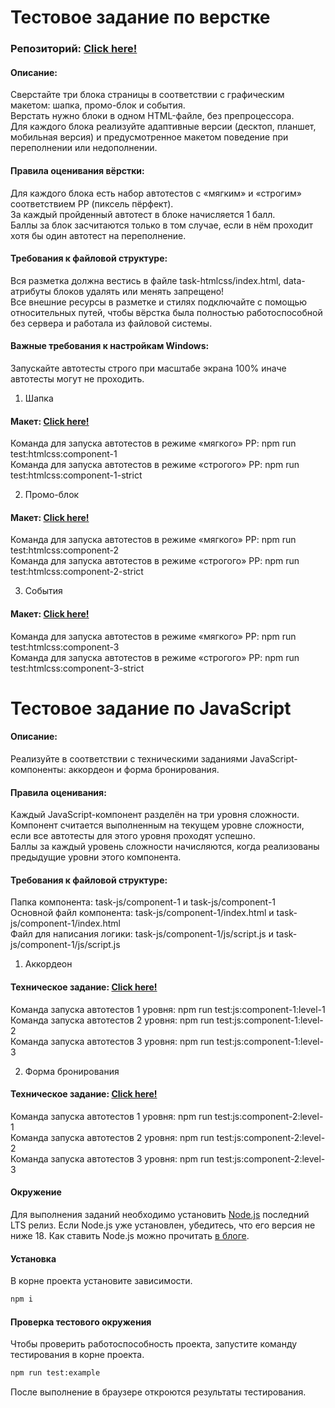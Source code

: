 # Тестовое задание по верстке
### Репозиторий:  [Click here!](https://github.com/kybikn/task-test)

#### Описание:
Сверстайте три блока страницы в соответствии с графическим макетом: шапка, промо-блок и события.<br>
Верстать нужно блоки в одном HTML-файле, без препроцессора.<br>
Для каждого блока реализуйте адаптивные версии (десктоп, планшет, мобильная версия) и предусмотренное макетом поведение при переполнении или недополнении.<br>

#### Правила оценивания вёрстки:
Для каждого блока есть набор автотестов с «мягким» и «строгим» соответствием PP (пиксель пёрфект).<br>
За каждый пройденный автотест в блокe начисляется 1 балл.<br>
Баллы за блок засчитаются только в том случае, если в нём проходит хотя бы один автотест на переполнение.<br>

#### Требования к файловой структуре:
Вся разметка должна вестись в файле task-htmlcss/index.html, data-атрибуты блоков удалять или менять запрещено!<br>
Все внешние ресурсы в разметке и стилях подключайте с помощью относительных путей, чтобы вёрстка была полностью работоспособной без сервера и работала из файловой системы.<br>

#### Важные требования к настройкам Windows:
Запускайте автотесты строго при масштабе экрана 100% иначе автотесты могут не проходить.<br>


1. Шапка
#### Макет:  [Click here!](https://www.figma.com/file/zwPYmjShzV3RFhG9YalKSX/%D0%A7%D0%B0%D1%81%D1%82%D1%8C-%D0%BF%D0%B5%D1%80%D0%B2%D0%B0%D1%8F.-%D0%92%D1%91%D1%80%D1%81%D1%82%D0%BA%D0%B0.-%D0%A8%D0%B0%D0%BF%D0%BA%D0%B0?type=design&node-id=0%3A1&mode=design&t=JaKpgcAfCiTkTLUo-1)
Команда для запуска автотестов в режиме «мягкого» PP: npm run test:htmlcss:component-1<br>
Команда для запуска автотестов в режиме «строгого» PP: npm run test:htmlcss:component-1-strict<br>

2. Промо-блок
#### Макет:  [Click here!](https://www.figma.com/file/bngYA2c7rOcLhf6wajaFBN/%D0%A7%D0%B0%D1%81%D1%82%D1%8C-%D0%BF%D0%B5%D1%80%D0%B2%D0%B0%D1%8F.-%D0%92%D1%91%D1%80%D1%81%D1%82%D0%BA%D0%B0.-%D0%9F%D1%80%D0%BE%D0%BC%D0%BE-%D0%B1%D0%BB%D0%BE%D0%BA?type=design&node-id=0-1&mode=design)
Команда для запуска автотестов в режиме «мягкого» PP: npm run test:htmlcss:component-2<br>
Команда для запуска автотестов в режиме «строгого» PP: npm run test:htmlcss:component-2-strict<br>

3. События
#### Макет:  [Click here!](https://www.figma.com/file/REIBwoeKBYkfA6DAlsVtk1/%D0%A7%D0%B0%D1%81%D1%82%D1%8C-%D0%BF%D0%B5%D1%80%D0%B2%D0%B0%D1%8F.-%D0%92%D1%91%D1%80%D1%81%D1%82%D0%BA%D0%B0.-%D0%A1%D0%BE%D0%B1%D1%8B%D1%82%D0%B8%D1%8F?type=design&node-id=0-1&mode=design&t=Bz1Sdqzu0ZaEAFD6-0)
Команда для запуска автотестов в режиме «мягкого» PP: npm run test:htmlcss:component-3<br>
Команда для запуска автотестов в режиме «строгого» PP: npm run test:htmlcss:component-3-strict<br>


# Тестовое задание по JavaScript

#### Описание:
Реализуйте в соответствии с техническими заданиями JavaScript-компоненты: аккордеон и форма бронирования.<br>

#### Правила оценивания:
Каждый JavaScript-компонент разделён на три уровня сложности.<br>
Компонент считается выполненным на текущем уровне сложности, если все автотесты для этого уровня проходят успешно.<br>
Баллы за каждый уровень сложности начисляются, когда реализованы предыдущие уровни этого компонента.<br>

#### Требования к файловой структуре:
Папка компонента: task-js/component-1 и task-js/component-1<br>
Основной файл компонента: task-js/component-1/index.html и task-js/component-1/index.html<br>
Файл для написания логики: task-js/component-1/js/script.js и task-js/component-1/js/script.js<br>

1. Аккордеон
#### Техническое задание:  [Click here!](https://up.htmlacademy.ru/assets/intensives/membrana/1/tasks/40599u1vltlkehg7/accordeon.pdf)
Команда запуска автотестов 1 уровня: npm run test:js:component-1:level-1<br>
Команда запуска автотестов 2 уровня: npm run test:js:component-1:level-2<br>
Команда запуска автотестов 3 уровня: npm run test:js:component-1:level-3<br>

2. Форма бронирования
#### Техническое задание:  [Click here!](https://up.htmlacademy.ru/assets/intensives/membrana/1/tasks/40599u1vltlkehg7/form.pdf)
Команда запуска автотестов 1 уровня: npm run test:js:component-2:level-1<br>
Команда запуска автотестов 2 уровня: npm run test:js:component-2:level-2<br>
Команда запуска автотестов 3 уровня: npm run test:js:component-2:level-3<br>


#### Окружение
Для выполнения заданий необходимо установить [Node.js](https://nodejs.org) последний LTS релиз. Если Node.js уже установлен, убедитесь, что его версия не ниже 18. Как ставить Node.js можно прочитать [в блоге](https://htmlacademy.ru/blog/js/installing-nodejs).<br>

#### Установка
В корне проекта установите зависимости.<br>

```bash
npm i
```

#### Проверка тестового окружения
Чтобы проверить работоспособность проекта, запустите команду тестирования в корне проекта.<br>

```bash
npm run test:example
```

После выполнение в браузере откроются результаты тестирования.<br>
